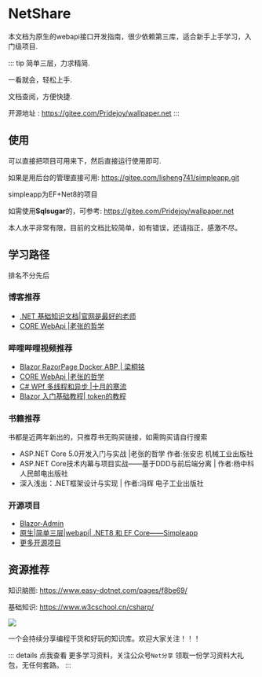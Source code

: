 # NetShare
 
 
本文档为原生的webapi接口开发指南，很少依赖第三库，适合新手上手学习，入门级项目.


::: tip
简单三层，力求精简.

一看就会，轻松上手. 
 
文档查阅，方便快捷.

开源地址 : https://gitee.com/Pridejoy/wallpaper.net
:::


## 使用


可以直接把项目可用来下，然后直接运行使用即可.

如果是用后台的管理直接可用: https://gitee.com/lisheng741/simpleapp.git

simpleapp为EF+Net8的项目

如需使用**Sqlsugar**的，可参考: https://gitee.com/Pridejoy/wallpaper.net

  
 
本人水平非常有限，目前的文档比较简单，如有错误，还请指正，感激不尽。
 

 
##  学习路径

排名不分先后 

### 博客推荐
- [.NET 基础知识文档|官网是最好的老师](https://learn.microsoft.com/zh-cn/dotnet/fundamentals/)
- [CORE WebApi |老张的哲学](https://www.cnblogs.com/laozhang-is-phi/p/9495618.html)

### 哔哩哔哩视频推荐
- [Blazor RazorPage  Docker ABP  | 梁桐铭 ](https://space.bilibili.com/2954671) 
- [CORE WebApi |老张的哲学](https://www.cnblogs.com/laozhang-is-phi/p/9495618.html)
- [C# WPf 多线程和异步 |十月的寒流 ](https://space.bilibili.com/600592/channel/series)
- [Blazor 入门基础教程| token的教程 ](https://www.bilibili.com/video/BV1bD4y1n7qj) 



### 书籍推荐

书都是近两年新出的，只推荐书无购买链接，如需购买请自行搜索

- ASP.NET Core 5.0开发入门与实战 |老张的哲学 作者:张安忠  机械工业出版社
- ASP.NET Core技术内幕与项目实战——基于DDD与前后端分离 | 作者:杨中科  人民邮电出版社
- 深入浅出：.NET框架设计与实现 | 作者:冯辉  电子工业出版社

### 开源项目

 - [Blazor-Admin](https://github.com/BlazorAdmin/Blazor-Admin)
 - [原生|简单三层|webapi| .NET8 和 EF Core——Simpleapp](https://gitee.com/lisheng741/simpleapp)
 - [更多开源项目](/netopensource/library)



##  资源推荐
知识脑图:  https://www.easy-dotnet.com/pages/f8be69/

基础知识:  https://www.w3cschool.cn/csharp/ 



 ![](/images/netfenxiang.png)

一个会持续分享编程干货和好玩的知识库。欢迎大家关注！！！


::: details 点我查看
更多学习资料，关注公众号`Net分享` 领取一份学习资料大礼包，无任何套路。
:::